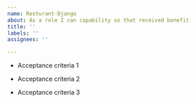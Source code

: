 ```yaml
---
name: Resturant-Django
about: As a role I can capability so that received benefit
title: ''
labels: ''
assignees: ''

---
```


- Acceptance criteria 1

- Acceptance criteria 2

- Acceptance criteria 3
